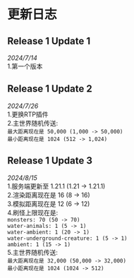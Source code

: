 # 更新日志

## Release 1 Update 1 
*2024/7/14*  
1.第一个版本

## Release 1 Update 2
*2024/7/26*  
1.更换RTP插件  
2.主世界随机传送:   
`最大距离现在是 50,000 (1,000 -> 50,000)`  
`最小距离现在是 1024 (512 -> 1,024)`

## Release 1 Update 3
*2024/8/15*  
1.服务端更新至 1.21.1 (1.21 -> 1.21.1)  
2.渲染距离现在是 16 (8 -> 16)  
3.模拟距离现在是 12 (6 -> 12)  
4.刷怪上限现在是:  
`monsters: 70 (50 -> 70)`  
`water-animals: 1 (5 -> 1)`  
`water-ambient: 1 (20 -> 1)`  
`water-underground-creature: 1 (5 -> 1)`  
`ambient: 1 (15 -> 1)`  
5.主世界随机传送:  
`最大距离现在是 32,000 (50,000 -> 32,000)`  
`最小距离现在是 1024 (1024 -> 512)`  